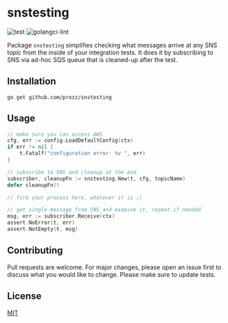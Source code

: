 # snstesting

![test](https://github.com/prozz/snstesting/workflows/test/badge.svg?branch=main)
![golangci-lint](https://github.com/prozz/snstesting/workflows/lint/badge.svg?branch=main)

Package `snstesting` simplifies checking what messages arrive at any SNS topic from the inside of your integration tests.
It does it by subscribing to SNS via ad-hoc SQS queue that is cleaned-up after the test.

## Installation

```shell
go get github.com/prozz/snstesting
```

## Usage

```go
// make sure you can access AWS
cfg, err := config.LoadDefaultConfig(ctx)
if err != nil {
    t.Fatalf("configuration error: %v ", err)
}

// subscribe to SNS and cleanup at the end
subscriber, cleanupFn := snstesting.New(t, cfg, topicName)
defer cleanupFn()

// fire your process here, whatever it is ;)

// get single message from SNS and examine it, repeat if needed
msg, err := subscriber.Receive(ctx)
assert.NoError(t, err)
assert.NotEmpty(t, msg)
```

## Contributing
Pull requests are welcome. For major changes, please open an issue first to discuss what you would like to change.
Please make sure to update tests.

## License
[MIT](https://choosealicense.com/licenses/mit/)